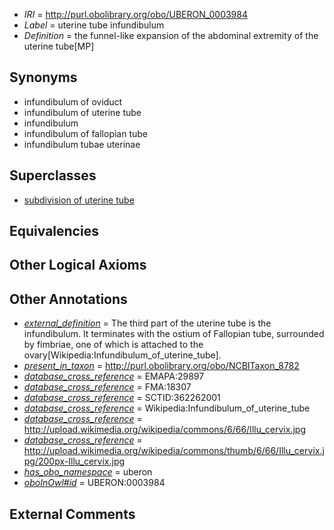  * *IRI* = http://purl.obolibrary.org/obo/UBERON_0003984
 * *Label* = uterine tube infundibulum
 * *Definition* = the funnel-like expansion of the abdominal extremity of the uterine tube[MP]

## Synonyms

 * infundibulum of oviduct
 * infundibulum of uterine tube
 * infundibulum
 * infundibulum of fallopian tube
 * infundibulum tubae uterinae

## Superclasses

 * [subdivision of uterine tube](../../UBERON/15/UBERON_0013515.md)

## Equivalencies


## Other Logical Axioms


## Other Annotations

 * *[external_definition](../../UBPROP/01/UBPROP_0000001.md)* = The third part of the uterine tube is the infundibulum. It terminates with the ostium of Fallopian tube, surrounded by fimbriae, one of which is attached to the ovary[Wikipedia:Infundibulum_of_uterine_tube].
 * *[present_in_taxon](../../core#present/on/core#present_in_taxon.md)* = http://purl.obolibrary.org/obo/NCBITaxon_8782
 * *[database_cross_reference](../../ef/oboInOwl#hasDbXref.md)* = EMAPA:29897
 * *[database_cross_reference](../../ef/oboInOwl#hasDbXref.md)* = FMA:18307
 * *[database_cross_reference](../../ef/oboInOwl#hasDbXref.md)* = SCTID:362262001
 * *[database_cross_reference](../../ef/oboInOwl#hasDbXref.md)* = Wikipedia:Infundibulum_of_uterine_tube
 * *[database_cross_reference](../../ef/oboInOwl#hasDbXref.md)* = http://upload.wikimedia.org/wikipedia/commons/6/66/Illu_cervix.jpg
 * *[database_cross_reference](../../ef/oboInOwl#hasDbXref.md)* = http://upload.wikimedia.org/wikipedia/commons/thumb/6/66/Illu_cervix.jpg/200px-Illu_cervix.jpg
 * *[has_obo_namespace](../../ce/oboInOwl#hasOBONamespace.md)* = uberon
 * *[oboInOwl#id](../../id/oboInOwl#id.md)* = UBERON:0003984

## External Comments

